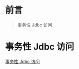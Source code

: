 # 前言

> 事务性 Jdbc 访问

# 事务性 Jdbc 访问

[事务性 Jdbc 访问](https://mysql.net.cn/doc/connector-j/en/connector-j-usagenotes-spring-config-transactional.html)

